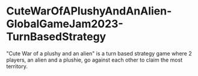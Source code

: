 # CuteWarOfAPlushyAndAnAlien-GlobalGameJam2023-TurnBasedStrategy
"Cute War of a plushy and an alien" is a turn based strategy game where 2 players, an alien and a plushie, go against each other to claim the most territory.

